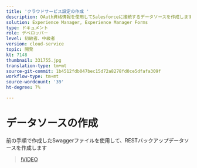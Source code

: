 ```yaml
---
title: 'クラウドサービス設定の作成 '
description: OAuth資格情報を使用してSalesforceに接続するデータソースを作成します
solution: Experience Manager, Experience Manager Forms
type: ドキュメント
role: デベロッパー
level: 初級者、中級者
version: cloud-service
topic: 開発
kt: 7148
thumbnail: 331755.jpg
translation-type: tm+mt
source-git-commit: 1b4512fdb047bec15d72a8278fd0ce5dfafa309f
workflow-type: tm+mt
source-wordcount: '39'
ht-degree: 7%

---
```


# データソースの作成

前の手順で作成したSwaggerファイルを使用して、RESTバックアップデータソースを作成します

>[!VIDEO](https://video.tv.adobe.com/v/331755/?quality=12&learn=on)

